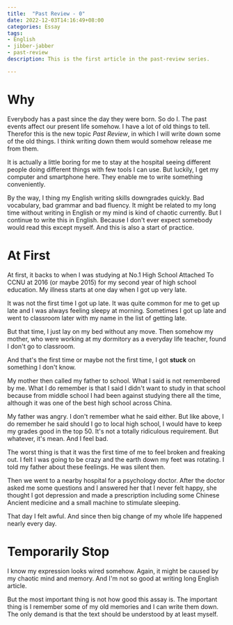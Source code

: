 ```yaml
---
title:  "Past Review - 0"
date: 2022-12-03T14:16:49+08:00
categories: Essay
tags:
- English
- jibber-jabber
- past-review
description: This is the first article in the past-review series.

---
```


# Why

Everybody has a past since the day they were born. So do I. The past events affect our present life somehow. I have a lot of old things to tell. Therefor this is the new topic _Past Review_, in which I will write down some of the old things. I think writing down them  would somehow release me from them.

It is actually a little boring for me to stay at the hospital seeing different people doing different things with few tools I can use. But luckily, I get my computer and smartphone  here. They enable me to write something conveniently.

By the way, I thing my English writing skills downgrades quickly. Bad vocabulary, bad grammar and bad fluency. It might be related to my long time without writing in English or my mind is kind of chaotic currently. But I continue to write this in English. Because I don't ever expect somebody would read this except myself. And this is also a start of practice.

# At First

At first, it backs to when I was studying at No.1 High School Attached To CCNU at 2016 (or maybe 2015) for my second year of high school education. My illness starts at one day when I got up very late.

It was not the first time I got up late. It was quite common for me to get up late and I was always feeling sleepy at morning. Sometimes I got up late and went to classroom later with my name in the list of getting late.

But that time, I just lay on my bed without any move. Then somehow my mother, who were working at my dormitory as a everyday life teacher, found I don't go to classroom.

And that's the first time or maybe not the first time, I got __stuck__ on something I don't know.

My mother then called my father to school. What I said is not remembered by me. What I do remember is that I said I didn't want to study in that school because from middle school I had been against studying there all the time, although it was one of the best high school across China.

My father was angry. I don't remember what he said either. But like above, I do remember he said should I go to local high school, I would have to keep my grades good in the top 50. It's not a totally ridiculous requirement. But whatever, it's mean. And I feel bad.

The worst thing is that it was the first time of me to feel broken and freaking out. I felt I was going to be crazy and the earth down my feet was rotating. I told my father about these feelings. He was silent then.

Then we went to a nearby hospital for a psychology doctor. After the doctor asked me some questions and I answered her that I never felt happy, she thought I got depression and made a prescription including some Chinese Ancient medicine and a small machine to stimulate sleeping.

That day I felt awful. And since then big change of my whole life happened nearly every day.

# Temporarily Stop

I know my expression looks wired somehow. Again, it might be caused by my chaotic mind and memory. And I'm not so good at writing long English article.

But the most important thing is not how good this assay is. The important thing is I remember some of my old memories and I can write them down. The only demand is that the text should be understood by at least myself.